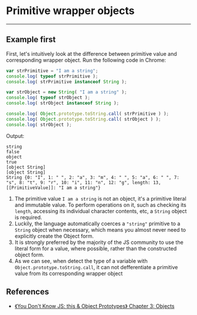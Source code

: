 # Primitive wrapper objects

***
## Example first
First, let's intuitively look at the difference between primitive value and
corresponding wrapper object. Run the following code in Chrome:
```js
var strPrimitive = "I am a string";
console.log( typeof strPrimitive );							
console.log( strPrimitive instanceof String );					

var strObject = new String( "I am a string" );
console.log( typeof strObject ); 								
console.log( strObject instanceof String );					

console.log( Object.prototype.toString.call( strPrimitive ) );
console.log( Object.prototype.toString.call( strObject ) );
console.log( strObject );
```
Output:
```
string
false
object
true
[object String]
[object String]
String {0: "I", 1: " ", 2: "a", 3: "m", 4: " ", 5: "a", 6: " ", 7: "s", 8: "t", 9: "r", 10: "i", 11: "n", 12: "g", length: 13, [[PrimitiveValue]]: "I am a string"}
```

1. The primitive value `I am a string` is not an object, it's a primitive literal and immutable value. To perform operations on it, such as checking its `length`, accessing its individual character contents, etc, a `String` object is required.
2. Luckily, the language automatically coerces a `"string"` primitive to a `String` object when necessary, which means you almost never need to explicitly create the Object form.
3. It is strongly preferred by the majority of the JS community to use the literal form for a value, where possible, rather than the constructed object form.
4. As we can see, when detect the type of a variable with `Object.prototype.toString.call`, it can not defferentiate a primitive value
from its corresponding wrapper object





## References
* [《You Don't Know JS: this & Object Prototypes》 Chapter 3: Objects](https://github.com/getify/You-Dont-Know-JS/blob/master/this%20%26%20object%20prototypes/ch3.md)
